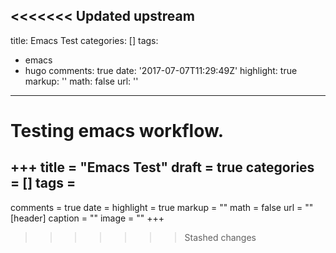 <<<<<<< Updated upstream
---
title: Emacs Test
categories: []
tags:
- emacs
- hugo
comments: true
date: '2017-07-07T11:29:49Z'
highlight: true
markup: ''
math: false
url: ''

---
Testing emacs workflow.
=======
+++
title = "Emacs Test"
draft = true
categories = []
tags =
- 
comments = true
date = 
highlight = true
markup = ""
math = false
url = ""
[header]
caption = ""
image = ""
+++
>>>>>>> Stashed changes
